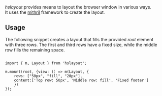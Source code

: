 *hslayout* provides means to layout the browser window in various ways.<br>
It uses the [mithril](https://www.npmjs.com/package/mithril) framework to create the layout.

## Usage
The following snippet creates a layout that fills the provided *root* element with three rows. The first and third rows have a fixed size, while the middle row fills the remaining space. 
```

import { m, Layout } from 'hslayout';

m.mount(root, {view: () => m(Layout, {
    rows: ["50px", "fill", "20px"],
    content:['Top row: 50px', 'Middle row: fill', 'Fixed footer']
    })
});
```
